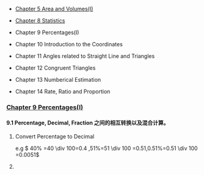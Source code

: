 - [Chapter 5 Area and Volumes(I)](Chp5.pdf)

- [Chapter 8 Statistics](awards.md)

- Chapter 9 Percentages(I)
- Chapter 10 Introduction to the Coordinates
- Chapter 11 Angles related to Straight Line and Triangles
- Chapter 12 Congruent Triangles
- Chapter 13 Numberical Estimation
- Chapter 14 Rate, Ratio and Proportion

### [Chapter 9 Percentages(I)]()

#### 9.1 Percentage, Decimal, Fraction 之间的相互转换以及混合计算。

1. Convert Percentage to Decimal

   e.g $ 40\% =40 \div 100=0.4 $,$51\%=51 \div 100 =0.51,0.51\%=0.51 \div 100 =0.0051$

2.